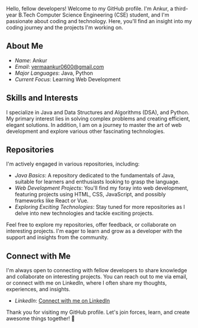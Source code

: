 Hello, fellow developers! Welcome to my GitHub profile. I'm Ankur, a third-year B.Tech Computer Science Engineering (CSE) student, and I'm passionate about coding and technology. Here, you'll find an insight into my coding journey and the projects I'm working on.

## About Me
- *Name*: Ankur
- *Email*: [vermaankur0600@gmail.com](mailto:vermaankur0600@gmail.com)
- *Major Languages*: Java, Python
- *Current Focus*: Learning Web Development

## Skills and Interests
I specialize in Java and Data Structures and Algorithms (DSA), and Python. My primary interest lies in solving complex problems and creating efficient, elegant solutions. In addition, I am on a journey to master the art of web development and explore various other fascinating technologies.

## Repositories
I'm actively engaged in various repositories, including:

- *Java Basics*: A repository dedicated to the fundamentals of Java, suitable for learners and enthusiasts looking to grasp the language.
- *Web Development Projects*: You'll find my foray into web development, featuring projects using HTML, CSS, JavaScript, and possibly frameworks like React or Vue.
- *Exploring Exciting Technologies*: Stay tuned for more repositories as I delve into new technologies and tackle exciting projects.

Feel free to explore my repositories, offer feedback, or collaborate on interesting projects. I'm eager to learn and grow as a developer with the support and insights from the community.

## Connect with Me
I'm always open to connecting with fellow developers to share knowledge and collaborate on interesting projects. You can reach out to me via email, or connect with me on LinkedIn, where I often share my thoughts, experiences, and insights.

- *LinkedIn*: [Connect with me on LinkedIn](https://www.linkedin.com/in/ankur-53872b291)

Thank you for visiting my GitHub profile. Let's join forces, learn, and create awesome things together! 🚀
